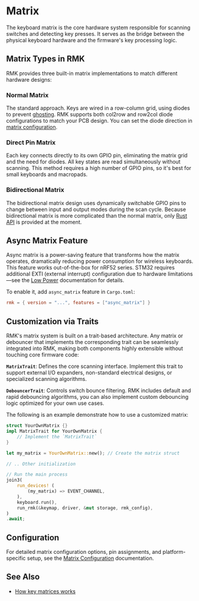 # Matrix

The keyboard matrix is the core hardware system responsible for scanning switches and detecting key presses. It serves as the bridge between the physical keyboard hardware and the firmware's key processing logic.

## Matrix Types in RMK

RMK provides three built-in matrix implementations to match different hardware designs:

### Normal Matrix

The standard approach. Keys are wired in a row-column grid, using diodes to prevent [ghosting](https://en.wikipedia.org/wiki/Key_rollover#Key_jamming_and_ghosting). RMK supports both col2row and row2col diode configurations to match your PCB design. You can set the diode direction in [matrix configuration](../configuration/keyboard_matrix#matrix-configuration).

### Direct Pin Matrix

Each key connects directly to its own GPIO pin, eliminating the matrix grid and the need for diodes. All key states are read simultaneously without scanning. This method requires a high number of GPIO pins, so it's best for small keyboards and macropads.

### Bidirectional Matrix

The bidirectional matrix design uses dynamically switchable GPIO pins to change between input and output modes during the scan cycle. Because bidirectional matrix is more complicated than the normal matrix, only [Rust API](https://github.com/HaoboGu/rmk/blob/main/rmk/src/bidirectional_matrix.rs) is provided at the moment.

## Async Matrix Feature

Async matrix is a power-saving feature that transforms how the matrix operates, dramatically reducing power consumption for wireless keyboards. This feature works out-of-the-box for nRF52 series. STM32 requires additional EXTI (external interrupt) configuration due to hardware limitations—see the [Low Power](./low_power) documentation for details.

To enable it, add `async_matrix` feature in `Cargo.toml`:

```toml
rmk = { version = "...", features = ["async_matrix"] }
```

## Customization via Traits

RMK's matrix system is built on a trait-based architecture. Any matrix or debouncer that implements the corresponding trait can be seamlessly integrated into RMK, making both components highly extensible without touching core firmware code:

**`MatrixTrait`**: Defines the core scanning interface. Implement this trait to support external I/O expanders, non-standard electrical designs, or specialized scanning algorithms.

**`DebouncerTrait`**: Controls switch bounce filtering. RMK includes default and rapid debouncing algorithms, you can also implement custom debouncing logic optimized for your own use cases.

The following is an example demonstrate how to use a customized matrix:

```rust
struct YourOwnMatrix {}
impl MatrixTrait for YourOwnMatrix {
    // Implement the `MatrixTrait`
}

let my_matrix = YourOwnMatrix::new(); // Create the matrix struct

// .. Other initialization

// Run the main process
join3(
    run_devices! (
        (my_matrix) => EVENT_CHANNEL,
    ),
    keyboard.run(),
    run_rmk(&keymap, driver, &mut storage, rmk_config),
)
.await;
```

## Configuration

For detailed matrix configuration options, pin assignments, and platform-specific setup, see the [Matrix Configuration](../configuration/keyboard_matrix#matrix-configuration) documentation.

## See Also

- [How key matrices works](https://pcbheaven.com/wikipages/How_Key_Matrices_Works/)

